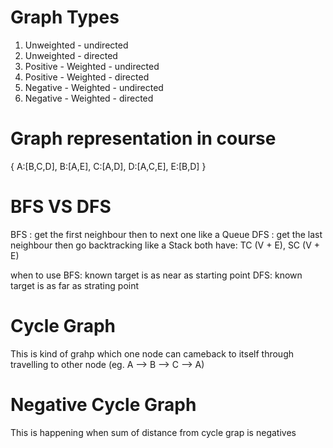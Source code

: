 # Graph Types
1. Unweighted - undirected
2. Unweighted - directed
3. Positive - Weighted - undirected
4. Positive - Weighted - directed
5. Negative - Weighted - undirected
6. Negative - Weighted - directed


# Graph representation in course
{
    A:[B,C,D],
    B:[A,E],
    C:[A,D],
    D:[A,C,E],
    E:[B,D]
}

# BFS VS DFS
BFS : get the first neighbour then to next one like a Queue
DFS : get the last neighbour then go backtracking like a Stack
both have: TC (V + E), SC (V + E)

when to use
BFS: known target is as near as starting point
DFS: known target is as far as strating point

# Cycle Graph
This is kind of grahp which one node can cameback to itself through travelling to other node (eg. A --> B --> C --> A)
# Negative Cycle Graph
This is happening when sum of distance from cycle grap is negatives